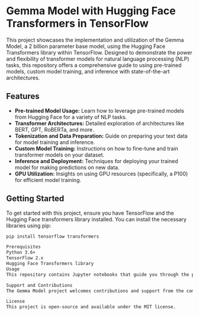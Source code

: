 # Gemma Model with Hugging Face Transformers in TensorFlow



This project showcases the implementation and utilization of the Gemma Model, a 2 billion parameter base model, using the Hugging Face Transformers library within TensorFlow. Designed to demonstrate the power and flexibility of transformer models for natural language processing (NLP) tasks, this repository offers a comprehensive guide to using pre-trained models, custom model training, and inference with state-of-the-art architectures.

## Features

- **Pre-trained Model Usage:** Learn how to leverage pre-trained models from Hugging Face for a variety of NLP tasks.
- **Transformer Architectures:** Detailed exploration of architectures like BERT, GPT, RoBERTa, and more.
- **Tokenization and Data Preparation:** Guide on preparing your text data for model training and inference.
- **Custom Model Training:** Instructions on how to fine-tune and train transformer models on your dataset.
- **Inference and Deployment:** Techniques for deploying your trained model for making predictions on new data.
- **GPU Utilization:** Insights on using GPU resources (specifically, a P100) for efficient model training.

## Getting Started

To get started with this project, ensure you have TensorFlow and the Hugging Face transformers library installed. You can install the necessary libraries using pip:

```bash
pip install tensorflow transformers

Prerequisites
Python 3.6+
TensorFlow 2.x
Hugging Face Transformers library
Usage
This repository contains Jupyter notebooks that guide you through the process of using the Hugging Face Transformers library for various NLP tasks with the Gemma Model. To use them, simply clone this repository and open the notebooks in Jupyter or your preferred environment that supports .ipynb files.

Support and Contributions
The Gemma Model project welcomes contributions and support from the community. If you have any questions, suggestions, or contributions, please open an issue or a pull request in this repository.

License
This project is open-source and available under the MIT license.
